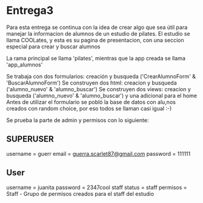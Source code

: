 # Entrega3

Para esta entrega se continua con la idea de crear algo que sea útil para manejar la informacion de alumnos de un estudio de pilates. 
El estudio se llama COOLates, y esta es su pagina de presentacion, con una seccion especial para crear y buscar alumnos

La rama principal se llama 'pilates', mientras que la app creada se llama 'app_alumnos'

Se trabaja con dos formularios: creación y busqueda ('CrearAlumnoForm' & 'BuscarAlumnoForm')
Se construyen dos html: creacion y busqueda ('alumno_nuevo' & 'alumno_buscar')
Se construyen dos views: creacion y busqueda ('alumno_nuevo' & 'alumno_buscar') y una adicional para el home
Antes de utilizar el formulario se pobló la base de datos con alu,nos creados con random choice, por eso todos se llaman casi igual :-)

Se prueba la parte de admin y permisos con lo siguiente: 

## SUPERUSER
username = guerr
email = guerra.scarlet87@gmail.com
password = 111111

## User
username = juanita
password = 2347cool
staff status = staff
permisos = Staff   - Grupo de permisos creados para el staff del estudio

